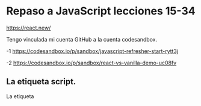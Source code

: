# Repaso a JavaScript lecciones 15-34

https://react.new/

Tengo vinculada mi cuenta GitHub a la cuenta codesandbox.

-1 https://codesandbox.io/p/sandbox/javascript-refresher-start-rytt3j

-2 https://codesandbox.io/p/sandbox/react-vs-vanilla-demo-uc08fv

## La etiqueta script.

La etiqueta <script> en HTML se utiliza para incrustar o enlazar scripts de cliente, como JavaScript, dentro de una página web. Nosotros la usaremos para los segundo.
```
<script src="/assets/scripts/app.js"></script>
```
![image](https://github.com/user-attachments/assets/560aa670-e0f5-4eae-91e4-7c8c46434dd4)

![image](https://github.com/user-attachments/assets/de360015-55c1-4480-8518-913c9b9ea24e)

## Sobre la Sintaxis de las Funciones Flecha

Al trabajar con funciones flecha, tienes un par de “atajos de sintaxis” disponibles.

Lo más importante es que debes conocer las siguientes alternativas:

Omitir los paréntesis de la lista de parámetros

Si tu función flecha toma exactamente un parámetro, puedes omitir los paréntesis envolventes.

En lugar de

```JavaScript
(userName) => { ... }
```

puedes escribir

```JavaScript
userName => { ... }
```

Ten en cuenta:

Si tu función no toma parámetros, no debes omitir los paréntesis - () => { ... } es la única forma correcta en ese caso.

Si tu función toma más de un parámetro, tampoco debes omitir los paréntesis - userName, userAge => { ... } sería inválido, 

```JavaScript
((userName, userAge) => { ... }) es correcto.
```

Omitir las llaves del cuerpo de la función

Si tu función flecha no contiene otra lógica más que una declaración de retorno, puedes omitir las llaves y la palabra clave return.

En lugar de

```JavaScript
number => { 
  return number * 3;
}
```

puedes escribir

```JavaScript
number => number * 3;
```

El siguiente código sería inválido:

```JavaScript
number => return number * 3; // inválido porque también se debe omitir la palabra clave return
number => if (number === 2) { return 5 }; // inválido porque las declaraciones if no pueden ser retornadas
```

Caso especial: Solo devolver un objeto

Si optas por la alternativa más corta explicada en el punto 2 y estás tratando de devolver un objeto de JavaScript, podrías terminar con el siguiente código inválido:

```JavaScript
number => { age: number }; // tratando de devolver un objeto
```

Este código sería inválido porque JavaScript trata las llaves como envolventes del cuerpo de la función (no como código que crea un objeto JS).

Para “decirle” a JavaScript que se debe crear (y devolver) un objeto en su lugar, el código debe ajustarse así:

```JavaScript
number => ({ age: number }); // envolviendo el objeto en paréntesis adicionales
```

Al envolver el objeto y sus llaves con un par adicional de paréntesis, JavaScript entiende que las llaves no están allí para definir el cuerpo de la función, sino para crear un objeto. Por lo tanto, ese objeto se devuelve.


## findIndex

La función **findIndex** busca el índice del elemento 'ajedrez' en el array. En este caso, 'ajedrez' está en el índice 1, por lo que index será 1 y se imprimirá 1.

```
const hobbies = ['futbol','ajedrez','bici'];
console.log(hobbies[2]);

hobbies.push('reading');
console.log(hobbies);

const index = hobbies.findIndex((item) => {
    return item === 'ajedrez';
});
console.log(index);
```

```
const index = hobbies.findIndex((item) => item === 'ajedrez');
```

## map

Aquí, la función map se utiliza para crear un nuevo array llamado editedHobbies. La función map aplica la función proporcionada a cada elemento del array hobbies. En este caso, la función toma cada item del array hobbies y le añade un signo de exclamación ('!'). Así, cada elemento del nuevo array editedHobbies será el correspondiente elemento de hobbies con un '!' añadido al final.

```
const editedHobbies = hobbies.map((item) => item + '!');
console.log(editedHobbies)
```

Aquí, la función map se utiliza para crear un nuevo array llamado editedHobbies2. La función map aplica la función proporcionada a cada elemento del array hobbies. En este caso, la función toma cada item del array hobbies y lo transforma en un objeto con una propiedad text cuyo valor es el item. Así, cada elemento del nuevo array editedHobbies2 será un objeto con una propiedad text.
```
const editedHobbies2 = hobbies.map((item) => ({text: item}));
console.log(editedHobbies)
```

## Destructing























